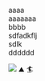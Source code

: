 aaaa  
aaaaaaa  
bbbb  
sdfadkflj  
sdlk  
dddddd

<img src="https://img.shields.io/badge/Android-3DDC84?style=flat-square&logo=Android&logoColor=white"/>
⛰ 🏄
